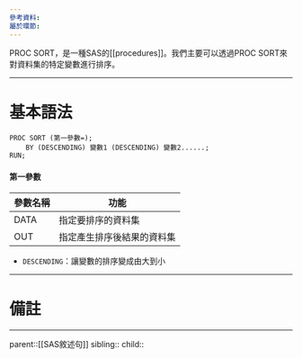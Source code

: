 ```yaml
---
參考資料: 
屬於環節:
---
```

PROC SORT，是一種SAS的[[procedures]]。我們主要可以透過PROC SORT來對資料集的特定變數進行排序。
- - -
# 基本語法
```SAS
PROC SORT (第一參數=);
	BY (DESCENDING) 變數1 (DESCENDING) 變數2......;
RUN;
```

#### 第一參數

| 參數名稱 | 功能            |
| ---- | ------------- |
| DATA | 指定要排序的資料集     |
| OUT  | 指定產生排序後結果的資料集 |

- `DESCENDING`：讓變數的排序變成由大到小

- - -
# 備註

- - -
parent::[[SAS敘述句]]
sibling::
child::